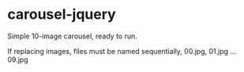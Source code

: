 # carousel-jquery
Simple 10-image carousel, ready to run.

If replacing images, files must be named sequentially, 00.jpg, 01.jpg ... 09.jpg
